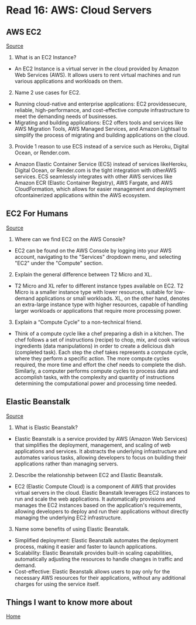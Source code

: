 # Read 16: AWS: Cloud Servers

## AWS EC2

[Source](https://aws.amazon.com/ec2/)

1. What is an EC2 Instance?

- An ​EC2 Instance is a virtual server in the cloud provided by ​Amazon Web Services (AWS). It allows users to rent ​virtual machines and run various applications and ​workloads on them.

2. Name 2 use cases for EC2.

- Running ​cloud-native and ​enterprise applications: EC2 provides ​secure, ​reliable, ​high-performance, and ​cost-effective compute infrastructure to meet the demanding needs of ​businesses.
- Migrating and building applications: EC2 offers ​tools and services like ​AWS Migration Tools, ​AWS Managed Services, and ​Amazon Lightsail to simplify the process of migrating and building applications on the cloud.

3. Provide 1 reason to use ECS instead of a service such as Heroku, Digital Ocean, or Render.com.

- Amazon Elastic Container Service (ECS) instead of services like ​Heroku, ​Digital Ocean, or ​Render.com is the tight ​integration with other ​AWS services. ECS seamlessly integrates with other AWS services like ​Amazon ECR (​Elastic Container Registry), ​AWS Fargate, and ​AWS CloudFormation, which allows for easier ​management and ​deployment of ​containerized applications within the ​AWS ecosystem.

## EC2 For Humans

[Source](https://www.youtube.com/watch?v=lZMkgOMYYIg)

1. Where can we find EC2 on the AWS Console?

- ​EC2 can be found on the ​AWS Console by logging into your ​AWS account, navigating to the "​Services" dropdown menu, and selecting "EC2" under the "​Compute" section.

2. Explain the general difference between T2 Micro and XL.

- T2 Micro and XL refer to different instance types available on EC2. T2 Micro is a smaller instance type with lower resources, suitable for low-demand applications or small workloads. XL, on the other hand, denotes an extra-large instance type with higher resources, capable of handling larger workloads or applications that require more processing power.

3. Explain a “Compute Cycle” to a non-technical friend.

- Think of a compute cycle like a ​chef preparing a dish in a kitchen. The chef follows a set of instructions (recipe) to chop, mix, and cook various ingredients (data manipulations) in order to create a delicious dish (completed task). Each step the chef takes represents a compute cycle, where they perform a specific action. The more compute cycles required, the more time and effort the chef needs to complete the dish. Similarly, a computer performs compute cycles to process data and accomplish tasks, with the complexity and quantity of instructions determining the computational power and processing time needed.

## Elastic Beanstalk

[Source](https://www.youtube.com/watch?v=SrwxAScdyT0)

1. What is Elastic Beanstalk?

- ​Elastic Beanstalk is a service provided by ​AWS (​Amazon Web Services) that simplifies the deployment, management, and scaling of web applications and services. It abstracts the underlying infrastructure and automates various tasks, allowing developers to focus on building their applications rather than managing servers.

2. Describe the relationship between EC2 and Elastic Beanstalk.

- ​EC2 (​Elastic Compute Cloud) is a component of AWS that provides virtual servers in the cloud. Elastic Beanstalk leverages EC2 instances to run and scale the web applications. It automatically provisions and manages the EC2 instances based on the application's requirements, allowing developers to deploy and run their applications without directly managing the underlying EC2 infrastructure.

3. Name some benefits of using Elastic Beanstalk.

- Simplified deployment: Elastic Beanstalk automates the deployment process, making it easier and faster to launch applications.
- Scalability: Elastic Beanstalk provides built-in scaling capabilities, automatically adjusting the resources to handle changes in traffic and demand.
- Cost-effective: Elastic Beanstalk allows users to pay only for the necessary AWS resources for their applications, without any additional charges for using the service itself.

## Things I want to know more about

[Home](https://sfpagalan.github.io/reading-notes/)